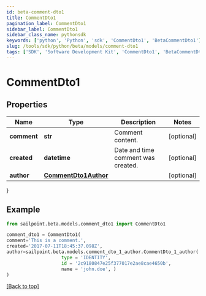 ```yaml
---
id: beta-comment-dto1
title: CommentDto1
pagination_label: CommentDto1
sidebar_label: CommentDto1
sidebar_class_name: pythonsdk
keywords: ['python', 'Python', 'sdk', 'CommentDto1', 'BetaCommentDto1'] 
slug: /tools/sdk/python/beta/models/comment-dto1
tags: ['SDK', 'Software Development Kit', 'CommentDto1', 'BetaCommentDto1']
---
```


# CommentDto1


## Properties

Name | Type | Description | Notes
------------ | ------------- | ------------- | -------------
**comment** | **str** | Comment content. | [optional] 
**created** | **datetime** | Date and time comment was created. | [optional] 
**author** | [**CommentDto1Author**](comment-dto1-author) |  | [optional] 
}

## Example

```python
from sailpoint.beta.models.comment_dto1 import CommentDto1

comment_dto1 = CommentDto1(
comment='This is a comment.',
created='2017-07-11T18:45:37.098Z',
author=sailpoint.beta.models.comment_dto_1_author.CommentDto_1_author(
                    type = 'IDENTITY', 
                    id = '2c9180847e25f377017e2ae8cae4650b', 
                    name = 'john.doe', )
)

```
[[Back to top]](#) 

